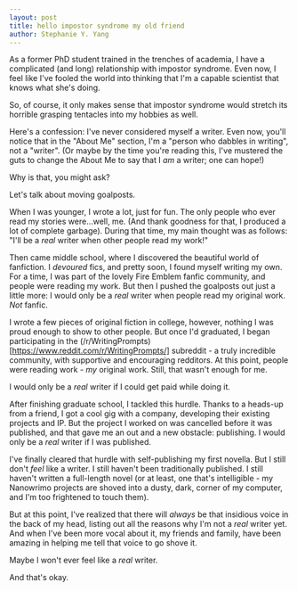 ```yaml
---
layout: post
title: hello impostor syndrome my old friend
author: Stephanie Y. Yang
---
```


As a former PhD student trained in the trenches of academia, I have a complicated (and long) relationship with impostor syndrome. Even now, I feel like I've fooled the world into thinking that I'm a capable scientist that knows what she's doing.

So, of course, it only makes sense that impostor syndrome would stretch its horrible grasping tentacles into my hobbies as well.

Here's a confession: I've never considered myself a writer. Even now, you'll notice that in the "About Me" section, I'm a "person who dabbles in writing", not a "writer". (Or maybe by the time you're reading this, I've mustered the guts to change the About Me to say that I _am_ a writer; one can hope!)

Why is that, you might ask? 

Let's talk about moving goalposts.

When I was younger, I wrote a lot, just for fun. The only people who ever read my stories were...well, me. (And thank goodness for that, I produced a lot of complete garbage). During that time, my main thought was as follows: "I'll be a _real_ writer when other people read my work!" 

Then came middle school, where I discovered the beautiful world of fanfiction. I _devoured_ fics, and pretty soon, I found myself writing my own. For a time, I was part of the lovely Fire Emblem fanfic community, and people were reading my work. But then I pushed the goalposts out just a little more: I would only be a _real_ writer when people read my original work. _Not_ fanfic.

I wrote a few pieces of original fiction in college, however, nothing I was proud enough to show to other people. But once I'd graduated, I began participating in the (/r/WritingPrompts)[https://www.reddit.com/r/WritingPrompts/] subreddit - a truly incredible community, with supportive and encouraging redditors. At this point, people were reading work - _my_ original work. Still, that wasn't enough for me.

I would only be a _real_ writer if I could get paid while doing it. 

After finishing graduate school, I tackled this hurdle. Thanks to a heads-up from a friend, I got a cool gig with a company, developing their existing projects and IP. But the project I worked on was cancelled before it was published, and that gave me an out and a new obstacle: publishing. I would only be a _real_ writer if I was published.

I've finally cleared that hurdle with self-publishing my first novella. But I still don't _feel_ like a writer. I still haven't been traditionally published. I still haven't written a full-length novel (or at least, one that's intelligible - my Nanowrimo projects are shoved into a dusty, dark, corner of my computer, and I'm too frightened to touch them). 

But at this point, I've realized that there will _always_ be that insidious voice in the back of my head, listing out all the reasons why I'm not a _real_ writer yet. And when I've been more vocal about it, my friends and family, have been amazing in helping me tell that voice to go shove it.

Maybe I won't ever feel like a _real_ writer. 

And that's okay.